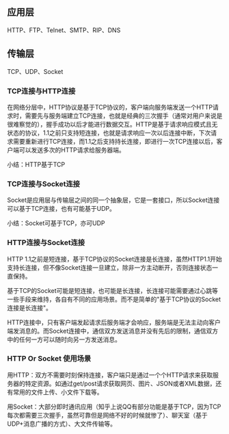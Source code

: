 ## 应用层

HTTP、FTP、Telnet、SMTP、RIP、DNS


## 传输层

TCP、UDP、Socket


### TCP连接与HTTP连接

在网络分层中，HTTP协议是基于TCP协议的，客户端向服务端发送一个HTTP请求时，需要先与服务端建立TCP连接，也就是经典的三次握手（通常对用户来说是很难察觉的），握手成功以后才能进行数据交互。HTTP是基于请求响应模式且无状态的协议，1.1之前只支持短连接，也就是请求响应一次以后连接中断，下次请求需要重新进行TCP连接，而1.1之后支持持长连接，即进行一次TCP连接以后，客户端可以发送多次的HTTP请求给服务器端。

小结：HTTP基于TCP


### TCP连接与Socket连接

Socket是应用层与传输层之间的同一个抽象层，它是一套接口，所以Socket连接可以基于TCP连接，也有可能基于UDP。

小结：Socket可基于TCP，亦可UDP


### HTTP连接与Socket连接

HTTP 1.1之前是短连接，基于TCP协议的Socket连接是长连接，虽然HTTP1.1开始支持长连接，但不像Socket连接一旦建立，除非一方主动断开，否则连接状态一直保持。

基于TCP的Socket可能是短连接，也可能是长连接，长连接可能需要通过心跳等一些手段来维持，各自有不同的应用场景。而不是简单的"基于TCP协议的Socket连接是长连接"。

HTTP连接中，只有客户端发起请求后服务端才会响应，服务端是无法主动向客户端发消息的。而Socket连接中，通信双方发送消息并没有先后的限制，通信双方中的任何一方可以随时向另一方发送消息。


### HTTP Or Socket 使用场景

用HTTP：双方不需要时刻保持连接，客户端只是通过一个个HTTP请求来获取服务器的特定资源。如通过get/post请求获取网页、图片、JSON或者XML数据，还有常用的文件上传、小文件下载等。

用Socket：大部分即时通讯应用（知乎上说QQ有部分功能是基于TCP，因为TCP每次都需要三次握手，虽然可靠但是网络不好的时候就惨了）、聊天室（基于UDP+消息广播的方式）、大文件传输等。

